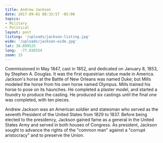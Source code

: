 ```yaml
---
title: Andrew Jackson
date: 2017-09-01 08:33:57 -05:00
topics:
- Military
- Political
layout: post
listing: '/uploads/jackson-listing.jpg'
wide: '/uploads/jackson-wide.jpg'
lat: 38.899525
long:  -77.036554
zoom: 15
---
```

Commissioned in May 1847, cast in 1852, and dedicated on January 8, 1853, by Stephen A. Douglas. It was the first equestrian statue made in America. Jackson's horse at the Battle of New Orleans was named Duke; but Mills modeled the horse from his own horse named Olympus. Mills trained his horse to pose on its haunches. He completed a plaster model, and started a foundry to produce the casting. He produced six castings until the final one was completed, with ten pieces.

Andrew Jackson was an American soldier and statesman who served as the seventh President of the United States from 1829 to 1837. Before being elected to the presidency, Jackson gained fame as a general in the United States Army and served in both houses of Congress. As president, Jackson sought to advance the rights of the "common man" against a "corrupt aristocracy" and to preserve the Union.

